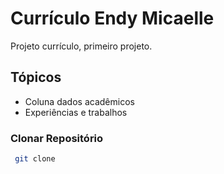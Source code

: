 # Currículo Endy Micaelle

Projeto currículo, primeiro projeto.

## Tópicos

* Coluna dados acadêmicos
* Experiências e trabalhos

### Clonar Repositório

```bash
 git clone
 ```